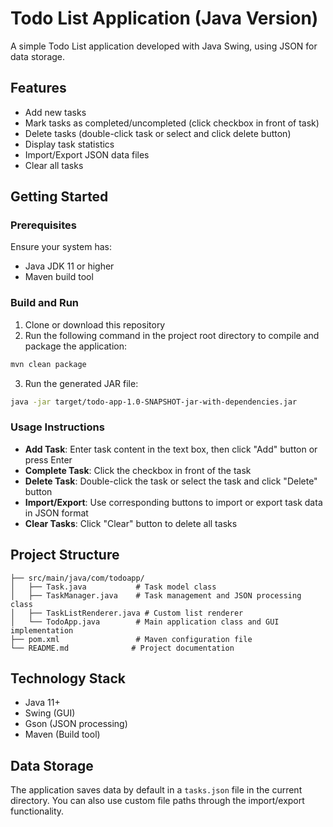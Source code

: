 # Todo List Application (Java Version)

A simple Todo List application developed with Java Swing, using JSON for data storage.

## Features

- Add new tasks
- Mark tasks as completed/uncompleted (click checkbox in front of task)
- Delete tasks (double-click task or select and click delete button)
- Display task statistics
- Import/Export JSON data files
- Clear all tasks

## Getting Started

### Prerequisites

Ensure your system has:
- Java JDK 11 or higher
- Maven build tool

### Build and Run

1. Clone or download this repository
2. Run the following command in the project root directory to compile and package the application:

```bash
mvn clean package
```

3. Run the generated JAR file:

```bash
java -jar target/todo-app-1.0-SNAPSHOT-jar-with-dependencies.jar
```

### Usage Instructions

- **Add Task**: Enter task content in the text box, then click "Add" button or press Enter
- **Complete Task**: Click the checkbox in front of the task
- **Delete Task**: Double-click the task or select the task and click "Delete" button
- **Import/Export**: Use corresponding buttons to import or export task data in JSON format
- **Clear Tasks**: Click "Clear" button to delete all tasks

## Project Structure

```
├── src/main/java/com/todoapp/
│   ├── Task.java           # Task model class
│   ├── TaskManager.java    # Task management and JSON processing class
│   ├── TaskListRenderer.java # Custom list renderer
│   └── TodoApp.java        # Main application class and GUI implementation
├── pom.xml                 # Maven configuration file
└── README.md              # Project documentation
```

## Technology Stack

- Java 11+
- Swing (GUI)
- Gson (JSON processing)
- Maven (Build tool)

## Data Storage

The application saves data by default in a `tasks.json` file in the current directory. You can also use custom file paths through the import/export functionality. 
